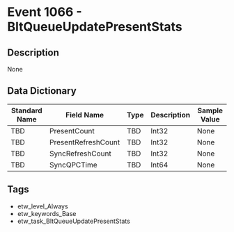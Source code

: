 # Event 1066 - BltQueueUpdatePresentStats

## Description
None

## Data Dictionary
|Standard Name|Field Name|Type|Description|Sample Value|
|---|---|---|---|---|
|TBD|PresentCount|TBD|Int32|None|None|
|TBD|PresentRefreshCount|TBD|Int32|None|None|
|TBD|SyncRefreshCount|TBD|Int32|None|None|
|TBD|SyncQPCTime|TBD|Int64|None|None|

## Tags
* etw_level_Always
* etw_keywords_Base
* etw_task_BltQueueUpdatePresentStats